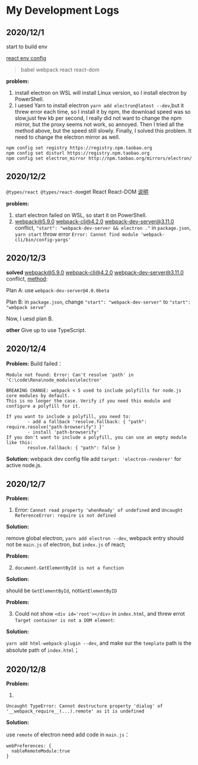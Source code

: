 # My Development Logs

## 2020/12/1
start to build env

[react env config](https://blog.usejournal.com/creating-a-react-app-from-scratch-f3c693b84658)
> babel webpack react react-dom

**problem:**

1. install electron on WSL will install Linux version, so I install electron by PowerShell.
2. I uesed Yarn to install electron `yarn add electron@latest --dev`,but it threw error each time, so I install it by npm, the download speed was so slow,just few kb per second, I really did not want to change the npm mirror, but the proxy seems not work, so annoyed. Then I tried all the method above, but the speed still slowly.
Finally, I solved this problem. It need to change the electron mirror as well.

```
npm config set registry https://registry.npm.taobao.org
npm config set disturl https://registry.npm.taobao.org
npm config set electron_mirror http://npm.taobao.org/mirrors/electron/
```

## 2020/12/2
`@types/react @types/react-dom`get React React-DOM  [说明](https://www.tslang.cn/docs/handbook/react-&-webpack.html)

**problem:**
1. start electron failed on WSL, so start it on PowerShell.
2. webpack@5.9.0 webpack-cli@4.2.0 webpack-dev-server@3.11.0 conflict, `"start": "webpack-dev-server && electron ."` in `package.json`, `yarn start` throw error `Error: Cannot find module 'webpack-cli/bin/config-yargs'`

## 2020/12/3

**solved**
webpack@5.9.0 webpack-cli@4.2.0 webpack-dev-server@3.11.0 conflict, [method](https://github.com/webpack/webpack-dev-server/issues/2424):

Plan A: use `webpack-dev-server@4.0.0beta`

Plan B: in `package.json`, change `"start": "webpack-dev-server"` to `"start": "webpack serve"`

Now, I uesd plan B.

**other**
Give up to use TypeScript.

## 2020/12/4
**Problem:**
Build failed：
```
Module not found: Error: Can't resolve 'path' in 'C:\code\Rena\node_modules\electron'

BREAKING CHANGE: webpack < 5 used to include polyfills for node.js core modules by default.
This is no longer the case. Verify if you need this module and configure a polyfill for it.

If you want to include a polyfill, you need to:
        - add a fallback 'resolve.fallback: { "path": require.resolve("path-browserify") }'
        - install 'path-browserify'
If you don't want to include a polyfill, you can use an empty module like this:
        resolve.fallback: { "path": false }
```
**Solution:** webpack dev config file add `target: 'electron-renderer'` for active node.js.

## 2020/12/7
**Problem:**
1. Error: `Cannot read property 'whenReady' of undefined` and `Uncaught ReferenceError: require is not defined`

**Solution:**

remove global electron, `yarn add electron --dev`, webpack entry should not be `main.js` of electron, but `index.js` of react;

**Problem:**

2. `document.GetElementById is not a function`

**Solution:**

should be `GetElementById`, not`GetElementByID`

**Problem:**

3. Could not show `<div id='root'></div>` in `index.html`, and threw errot `Target container is not a DOM element`: 

**Solution:**

 `yarn add html-webpack-plugin --dev`, and make sur the `template` path is the absolute path of `index.html`；

## 2020/12/8
**Problem:**

1. 
```
Uncaught TypeError: Cannot destructure property 'dialog' of '__webpack_require__(...).remote' as it is undefined
```
**Solution:**

use `remote` of electron need add code in `main.js`：
```
webPreferences: {
  nableRemoteModule:true
}
```